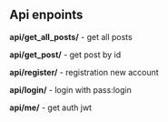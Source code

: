 <h2>Api enpoints</h2>
<p><b>api/get_all_posts/</b> - get all posts</p>
<p><b>api/get_post/<int:pk></b> - get post by id</p>
<p><b>api/register/</b> - registration new account</p>
<p><b>api/login/</b> - login with pass:login</p>
<p><b>api/me/</b> - get auth jwt</p>
